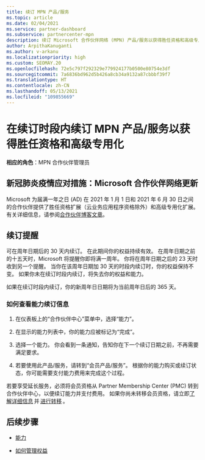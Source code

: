 ```yaml
---
title: 续订 MPN 产品/服务
ms.topic: article
ms.date: 02/04/2021
ms.service: partner-dashboard
ms.subservice: partnercenter-mpn
description: 续订 Microsoft 合作伙伴网络 (MPN) 产品/服务以获得胜任资格和高级专用化 - 续订时段开始于购买日期一周年后加一天。
author: ArpithaKanuganti
ms.author: v-arkanu
ms.localizationpriority: high
ms.custom: SEOMAY.20
ms.openlocfilehash: 72e5c797f292329e779924177b0500e80754e3df
ms.sourcegitcommit: 7a6836bd962d5b426a8cb34a9132a87cbbbf39f7
ms.translationtype: HT
ms.contentlocale: zh-CN
ms.lasthandoff: 05/13/2021
ms.locfileid: "109855669"
---
```

# <a name="renew-your-mpn-offers-for-competencies-and-advanced-specializations-during-the-renewal-window"></a>在续订时段内续订 MPN 产品/服务以获得胜任资格和高级专用化

**相应的角色**：MPN 合作伙伴管理员

## <a name="responding-to-covid-19-microsoft-partner-network-update"></a>新冠肺炎疫情应对措施：Microsoft 合作伙伴网络更新

Microsoft 为届满一年之日 (AD) 在 2021 年 1 月 1 日和 2021 年 6 月 30 日之间的合作伙伴提供了胜任资格扩展（云业务应用程序资格除外）和高级专用化扩展。 有关详细信息，请参阅[合作伙伴博客文章](https://blogs.partner.microsoft.com/mpn/responding-to-covid-19-microsoft-partner-network/)。

## <a name="renewal-reminders"></a>续订提醒

可在周年日期后的 30 天内续订。 在此期间你的权益持续有效。 在周年日期之前的十五天时，Microsoft 将提醒你即将满一周年。 你将在周年日期之后的 23 天时收到另一个提醒。 当你在该周年日期加 30 天的时段内续订时，你的权益保持不变。 如果你未在续订时段内续订，将失去你的权益和能力。

如果在续订时段内续订，你的新周年日日期将为当前周年日后的 365 天。

### <a name="how-to-view-competency-renewal-information"></a>如何查看能力续订信息

1. 在仪表板上的“合作伙伴中心”菜单中，选择“能力”。  

2. 在显示的能力列表中，你的能力应被标记为“完成”。  

3. 选择一个能力。 你会看到一条通知，告知你在下一个续订日期之前，不再需要满足要求。

4. 若要使用此产品/服务，请转到“会员产品/服务”。 根据你的能力购买或续订状态，你可能需要支付能力费用来完成这个过程。

若要享受延长服务，必须将会员资格从 Partner Membership Center (PMC) 转到合作伙伴中心，以便续订能力并支付费用。 如果你尚未转移会员资格，请立即[了解详细信息](prepare-pmc-pc-migration.md) 并 [进行转移](https://partners.microsoft.com/partnerprogram/Welcome.aspx) 。  

## <a name="next-steps"></a>后续步骤

- [能力](learn-about-competencies.md)

- [如何管理权益](manage-your-partner-network-benefits.md)

